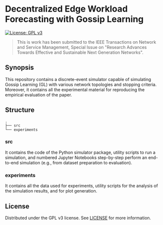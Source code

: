 # Decentralized Edge Workload Forecasting with Gossip Learning

[![License: GPL v3](https://img.shields.io/badge/License-GPLv3-blue.svg)](https://www.gnu.org/licenses/gpl-3.0)

> This is work has been submitted to the IEEE Transactions on Network and Service Management, Special Issue on "Research Advances Towards Effective and Sustainable Next Generation Networks".

## Synopsis

This repository contains a discrete-event simulator capable of simulating Gossip Learning (GL) with various network topologies and stopping criteria.
Moreover, it contains all the experimental material for reproducing the empirical evaluation of the paper.

## Structure
```
.
├── src
└── experiments
```

### src
It contains the code of the Python simulator package, utility scripts to run a simulation, and numbered Jupyter Notebooks step-by-step perform an end-to-end simulation (e.g., from dataset preparation to evaluation).

### experiments
It contains all the data used for experiments, utility scripts for the analysis of the simulation results, and for plot generation.

## License

Distributed under the GPL v3 license. See [LICENSE](LICENSE) for more information.
